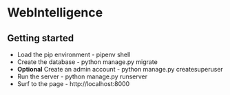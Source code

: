 # WebIntelligence

## Getting started
* Load the pip environment - pipenv shell
* Create the database - python manage.py migrate
* **Optional** Create an admin account - python manage.py createsuperuser
* Run the server - python manage.py runserver
* Surf to the page - http://localhost:8000
